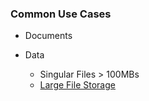 ### Common Use Cases

+ Documents

+ Data
  + Singular Files > 100MBs
  + [Large File Storage](https://git-lfs.github.com/)
